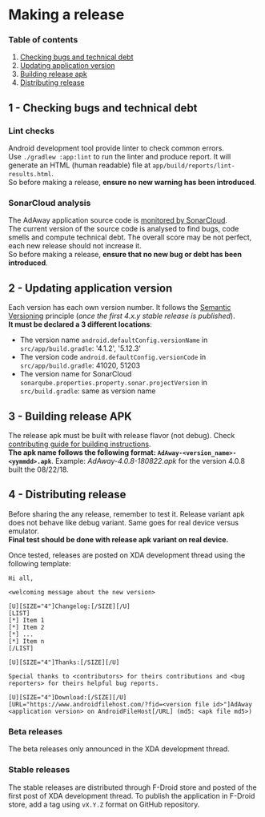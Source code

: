 # Making a release

### Table of contents

1. [Checking bugs and technical debt](#1---checking-bugs-and-technical-debt)
2. [Updating application version](#2---updating-application-version)
3. [Building release apk](#3---building-release-apk)
4. [Distributing release](#4---distributing-release)

## 1 - Checking bugs and technical debt

### Lint checks
Android development tool provide linter to check common errors.    
Use `./gradlew :app:lint` to run the linter and produce report.
It will generate an HTML (human readable) file at `app/build/reports/lint-results.html`.    
So before making a release, **ensure no new warning has been introduced**.

### SonarCloud analysis
The AdAway application source code is [monitored by SonarCloud](https://sonarcloud.io/dashboard?id=org.adaway).    
The current version of the source code is analysed to find bugs, code smells and compute technical debt.
The overall score may be not perfect, each new release should not increase it.    
So before making a release, **ensure that no new bug or debt has been introduced**.

## 2 - Updating application version

Each version has each own version number.
It follows the [Semantic Versioning](https://semver.org/) principle (_once the first 4.x.y stable release is published_).    
**It must be declared a 3 different locations**:

* The version name `android.defaultConfig.versionName` in `src/app/build.gradle`: '4.1.2', '5.12.3'
* The version code `android.defaultConfig.versionCode` in `src/app/build.gradle`: 41020, 51203
* The version name for SonarCloud `sonarqube.properties.property.sonar.projectVersion` in `src/build.gradle`: same as version name

## 3 - Building release APK

The release apk must be built with release flavor (not debug). Check [contributing guide for building instructions](CONTRIBUTING.md#building-the-project).    
**The apk name follows the following format: `AdAway-<version_name>-<yymmdd>.apk`**.
Example: _AdAway-4.0.8-180822.apk_ for the version 4.0.8 built the 08/22/18.

## 4 - Distributing release

Before sharing the any release, remember to test it.
Release variant apk does not behave like debug variant.
Same goes for real device versus emulator.  
**Final test should be done with release apk variant on real device.**

Once tested, releases are posted on XDA development thread using the following template:
```
Hi all,

<welcoming message about the new version>

[U][SIZE="4"]Changelog:[/SIZE][/U]
[LIST]
[*] Item 1
[*] Item 2
[*] ...
[*] Item n
[/LIST]

[U][SIZE="4"]Thanks:[/SIZE][/U]

Special thanks to <contributors> for theirs contributions and <bug reporters> for theirs helpful bug reports.

[U][SIZE="4"]Download:[/SIZE][/U]
[URL="https://www.androidfilehost.com/?fid=<version file id>"]AdAway <application version> on AndroidFileHost[/URL] (md5: <apk file md5>)
```

### Beta releases
The beta releases only announced in the XDA development thread.

### Stable releases
The stable releases are distributed through F-Droid store and posted of the first post of XDA development thread.
To publish the application in F-Droid store, add a tag using `vX.Y.Z` format on GitHub repository.

